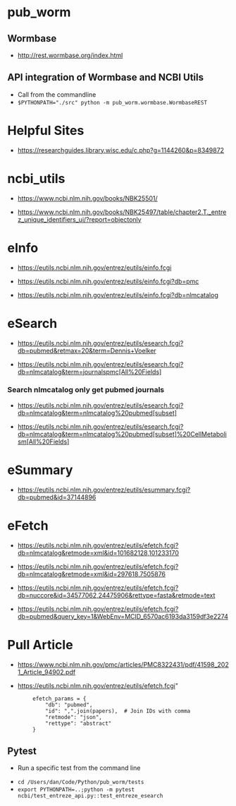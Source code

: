 # pub_worm
## Wormbase

- http://rest.wormbase.org/index.html

## API integration of Wormbase and NCBI Utils

- Call from the commandline
- `$PYTHONPATH="./src" python -m pub_worm.wormbase.WormbaseREST`


# Helpful Sites

- https://researchguides.library.wisc.edu/c.php?g=1144260&p=8349872

# ncbi_utils

- https://www.ncbi.nlm.nih.gov/books/NBK25501/

- https://www.ncbi.nlm.nih.gov/books/NBK25497/table/chapter2.T._entrez_unique_identifiers_ui/?report=objectonly


# eInfo

- https://eutils.ncbi.nlm.nih.gov/entrez/eutils/einfo.fcgi

- https://eutils.ncbi.nlm.nih.gov/entrez/eutils/einfo.fcgi?db=pmc

- https://eutils.ncbi.nlm.nih.gov/entrez/eutils/einfo.fcgi?db=nlmcatalog

# eSearch

- https://eutils.ncbi.nlm.nih.gov/entrez/eutils/esearch.fcgi?db=pubmed&retmax=20&term=Dennis+Voelker

- https://eutils.ncbi.nlm.nih.gov/entrez/eutils/esearch.fcgi?db=nlmcatalog&term=journalspmc[All%20Fields]

### Search nlmcatalog only get pubmed journals
- https://eutils.ncbi.nlm.nih.gov/entrez/eutils/esearch.fcgi?db=nlmcatalog&term=nlmcatalog%20pubmed[subset]

- https://eutils.ncbi.nlm.nih.gov/entrez/eutils/esearch.fcgi?db=nlmcatalog&term=nlmcatalog%20pubmed[subset]%20CellMetabolism[All%20Fields]


# eSummary
- https://eutils.ncbi.nlm.nih.gov/entrez/eutils/esummary.fcgi?db=pubmed&id=37144896


# eFetch

- https://eutils.ncbi.nlm.nih.gov/entrez/eutils/efetch.fcgi?db=nlmcatalog&retmode=xml&id=101682128,101233170

- https://eutils.ncbi.nlm.nih.gov/entrez/eutils/efetch.fcgi?db=nlmcatalog&retmode=xml&id=297618,7505876

- https://eutils.ncbi.nlm.nih.gov/entrez/eutils/efetch.fcgi?db=nuccore&id=34577062,24475906&rettype=fasta&retmode=text

- https://eutils.ncbi.nlm.nih.gov/entrez/eutils/efetch.fcgi?db=pubmed&query_key=1&WebEnv=MCID_6570ac6193da3159df3e2274

# Pull Article

- https://www.ncbi.nlm.nih.gov/pmc/articles/PMC8322431/pdf/41598_2021_Article_94902.pdf


- https://eutils.ncbi.nlm.nih.gov/entrez/eutils/efetch.fcgi"

```
        efetch_params = {
            "db": "pubmed",
            "id": ",".join(papers),  # Join IDs with comma
            "retmode": "json",
            "rettype": "abstract"
        }
```

## Pytest
* Run a specific test from the command line 

- `cd /Users/dan/Code/Python/pub_worm/tests`
- `export PYTHONPATH=..;python -m pytest  ncbi/test_entreze_api.py::test_entreze_esearch`
